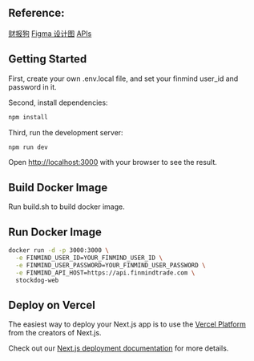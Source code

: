 ## Reference:

[财报狗](https://statementdog.com/analysis/2330/monthly-revenue)
[Figma 设计图](<https://www.figma.com/embed?embed_host=notion&url=https%3A%2F%2Fwww.figma.com%2Ffile%2FnBCCS3g1xFDJnFShBBuVZB%2FStark-Tech%E5%89%8D%E7%AB%AF%E8%A9%95%E6%B8%AC-(%E7%B0%A1%E7%89%88)%3Ftype%3Ddesign%26node-id%3D0-1%26mode%3Ddesign%26t%3DzkzG36fgrHo7VSkX-0>)
[APIs](https://finmindtrade.com/analysis/#/data/api)

## Getting Started

First, create your own .env.local file, and set your finmind user_id and password in it.

Second, install dependencies:

```bash
npm install
```

Third, run the development server:

```bash
npm run dev
```

Open [http://localhost:3000](http://localhost:3000) with your browser to see the result.

## Build Docker Image

Run build.sh to build docker image.

## Run Docker Image

```bash
docker run -d -p 3000:3000 \
  -e FINMIND_USER_ID=YOUR_FINMIND_USER_ID \
  -e FINMIND_USER_PASSWORD=YOUR_FINMIND_USER_PASSWORD \
  -e FINMIND_API_HOST=https://api.finmindtrade.com \
  stockdog-web
```

## Deploy on Vercel

The easiest way to deploy your Next.js app is to use the [Vercel Platform](https://vercel.com/new?utm_medium=default-template&filter=next.js&utm_source=create-next-app&utm_campaign=create-next-app-readme) from the creators of Next.js.

Check out our [Next.js deployment documentation](https://nextjs.org/docs/app/building-your-application/deploying) for more details.
